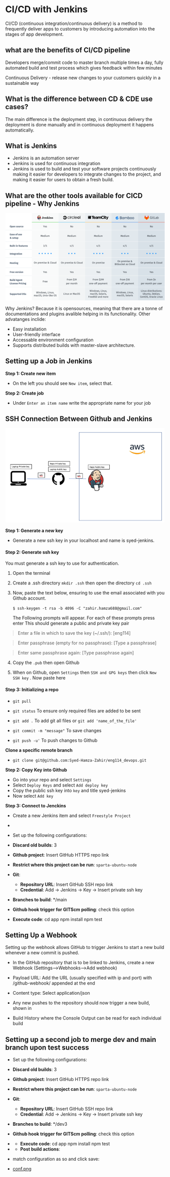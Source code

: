 # CI/CD with Jenkins
CI/CD (continuous integration/continuous delivery) is a method to frequently deliver apps to customers by introducing automation into the stages of app development. 

## what are the benefits of CI/CD pipeline
Developers merge/commit code to master branch multiple times a day, fully automated build and test process which gives feedback within few minutes

Continuous Delivery - release new changes to your customers quickly in a sustainable way


## What is the difference between CD & CDE use cases?
The main difference is the deployment step, in continuous delivery the deployment is done manually and in continuous deployment it happens automatically.

## What is Jenkins
- Jenkins is an automation server
- Jenkins is used for continuous integration
- Jenkins is used to build and test your software projects continuously making it easier for developers to integrate changes to the project, and making it easier for users to obtain a fresh build.

## What are the other tools available for CICD pipeline - Why Jenkins

![tools.png](/tools.png)

Why Jenkins? Because it is opensources, meaning that there are a tonne of documentations and plugins avalible helping in its functionality.
Other advatanges inclide:

- Easy installation 
- User-friendly interface
- Accessable environment configuration 
- Supports distributed builds with master-slave architecture.

## Setting up a Job in Jenkins 
 
**Step 1: Create new item**
- On the left you should see `New item`, select that. 

**Step 2: Create job**
- Under `Enter an item name` write the appropriate name for your job 


## SSH Connection Between Github and Jenkins 

![ssh.png](/ssh.png)

**Step 1: Generate a new key**
- Generate a new ssh key in your localhost and name is syed-jenkins. 

#### Step 2: Generate ssh key 
You must generate a ssh key to use for authentication. 

1. Open the terminal 
   
2. Create a .ssh directory `mkdir .ssh` then open the directory `cd .ssh`

3. Now, paste the text below, ensuring to use the email associated with you Github account.

   `$ ssh-keygen -t rsa -b 4096 -C "zahir.hamza688@gmail.com"`
 

   The Following prompts will appear. For each of these prompts  press enter
   This should generate a public and private key pair 
   
> Enter a file in which to save the key (~/.ssh/): [eng114]

> Enter passphrase (empty for no passphrase): [Type a passphrase]

> Enter same passphrase again: [Type passphrase again]

4. Copy the `.pub` then open Github

5. When on Github, open `Settings` then `SSH and GPG keys` then click `New SSH key` . Now paste here

#### Step 3: Initializing a repo

- `git pull`

- `git status` To ensure only required files are added to be sent

- `git add .` To add git all files or `git add 'name_of_the_file'`

- `git commit -m "message"` To save changes 

- `git push -u'` To push changes to Github 

**Clone a specific remote branch**
- `git clone git@github.com:Syed-Hamza-Zahir/eng114_devops.git`

**Step 2: Copy Key into Github**
- Go into your repo and select `Settings`
- Select `Deploy Keys` and select `Add deploy key`
- Copy the public ssh key into `key` and title syed-jenkins 
- Now select `Add key`

**Step 3: Connect to Jenckins**
- Create a new Jenkins item and select `Freestyle Project`
-
- Set up the following configurations:

- **Discard old builds**: 3
- **Github project**: Insert GitHub HTTPS repo link 
- **Restrict where this project can be run**: `sparta-ubuntu-node`
- **Git**:
    - **Repository URL**: Insert GitHub SSH repo link 
    - **Credential**: Add -> Jenkins -> Key -> Insert private ssh key 
- **Branches to build**: */main
- **Github hook trigger for GITScm polling**: check this option 
- **Execute code**:
  cd app
  npm install
  npm test

## Setting Up a Webhook
Setting up the webhook allows GitHub to trigger Jenkins to start a new build whenever a new commit is pushed.

- In the GitHub repository that is to be linked to Jenkins, create a new Webhook (Settings-->Webhooks-->Add webhook)

- Payload URL: Add the URL (usually specified with ip and port) with /github-webhook/ appended at the end

- Content type: Select application/json

- Any new pushes to the repository should now trigger a new build, shown in 

- Build History where the Console Output can be read for each individual build

## Setting up a second job to merge dev and main branch upon test success 
- Set up the following configurations:

- **Discard old builds**: 3
- **Github project**: Insert GitHub HTTPS repo link 
- **Restrict where this project can be run**: `sparta-ubuntu-node`
- **Git**:
    - **Repository URL**: Insert GitHub SSH repo link 
    - **Credential**: Add -> Jenkins -> Key -> Insert private ssh key 
- **Branches to build**: */dev3
- **Github hook trigger for GITScm polling**: check this option
- - **Execute code**:
  cd app
  npm install
  npm test
- - **Post build actions**:
- match configuration as so and click save:
- [conf.png](/conf.png)
  
